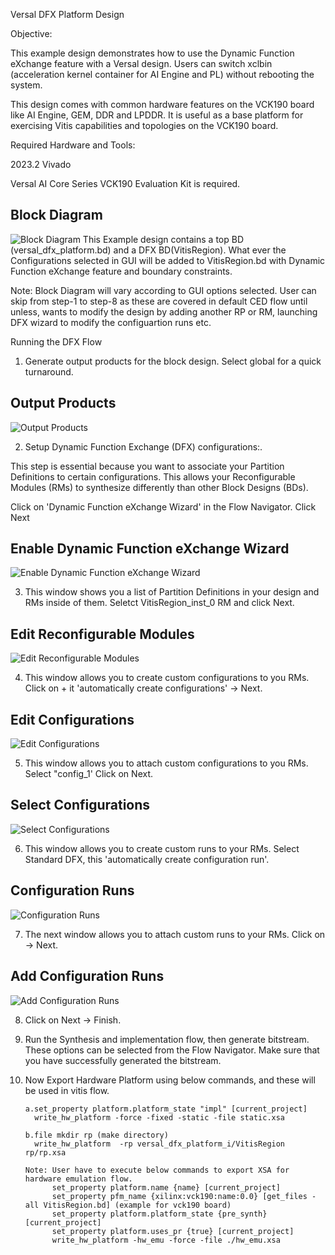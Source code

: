 Versal DFX Platform Design

Objective:

This example design demonstrates how to use the Dynamic Function eXchange feature with a Versal design. Users can switch xclbin (acceleration kernel container for AI Engine and PL) without rebooting the system.

This design comes with common hardware features on the VCK190 board like AI Engine, GEM, DDR and LPDDR. It is useful as a base platform for exercising Vitis capabilities and topologies on the VCK190 board.


Required Hardware and Tools:

2023.2 Vivado

Versal AI Core Series VCK190 Evaluation Kit is required.

## Block Diagram

![Block Diagram](./Icons/blockDiagram.JPG)
This Example design contains a top BD (versal_dfx_platform.bd) and a DFX BD(VitisRegion). What ever the Configurations selected in GUI will be added to VitisRegion.bd with Dynamic Function eXchange feature and boundary constraints. 
  
Note: Block Diagram will vary according to GUI options selected.
      User can skip from step-1 to step-8 as these are covered in default CED flow until unless, wants to modify the design by adding another RP or RM, launching DFX wizard to modify the configuartion runs etc.    
	  
Running the DFX Flow
1. Generate output products for the block design. Select global for a quick turnaround.

## Output Products

![Output Products](./Icons/output_products.PNG)

2. Setup Dynamic Function Exchange (DFX) configurations:.

 This step is essential because you want to associate your Partition Definitions to certain configurations. This allows your Reconfigurable Modules (RMs) to synthesize differently than other Block Designs (BDs).

Click on 'Dynamic Function eXchange Wizard' in the Flow Navigator. Click Next
## Enable Dynamic Function eXchange Wizard
![Enable Dynamic Function eXchange Wizard](./Icons/dfx_wizard1.PNG)

3.	This window shows you a list of Partition Definitions in your design and RMs inside of them. Seletct VitisRegion_inst_0 RM and click Next.
## Edit Reconfigurable Modules
![Edit Reconfigurable Modules](./Icons/dfx_wizard2.PNG)

4.	This window allows you to create custom configurations to you RMs. Click on + it 'automatically create configurations' → Next.
## Edit Configurations
![Edit Configurations](./Icons/dfx_wizard3.PNG)

5.	This window allows you to attach custom configurations to you RMs. Select "config_1' Click on Next.
## Select Configurations
![Select Configurations](./Icons/dfx_wizard4.PNG)

6.	This window allows you to create custom runs to your RMs. Select Standard DFX, this 'automatically create configuration run'.
## Configuration Runs
![Configuration Runs](./Icons/dfx_wizard5.PNG)

7.	The next window allows you to attach custom runs to your RMs. Click on → Next.
## Add Configuration Runs
![Add Configuration Runs](./Icons/dfx_wizard6.PNG)

8.	Click on Next → Finish.

9.	Run the Synthesis and implementation flow, then generate bitstream.
	These options can be selected from the Flow Navigator. Make sure that you have successfully generated the bitstream. 

10.	Now Export Hardware Platform using below commands, and these will be used in vitis flow.

		a.set_property platform.platform_state "impl" [current_project] 
		  write_hw_platform -force -fixed -static -file static.xsa
		
		b.file mkdir rp (make directory)
		  write_hw_platform  -rp versal_dfx_platform_i/VitisRegion rp/rp.xsa
		
        Note: User have to execute below commands to export XSA for hardware emulation flow.
			  set_property platform.name {name} [current_project]
			  set_property pfm_name {xilinx:vck190:name:0.0} [get_files -all VitisRegion.bd] (example for vck190 board)
			  set_property platform.platform_state {pre_synth} [current_project]
			  set_property platform.uses_pr {true} [current_project]
			  write_hw_platform -hw_emu -force -file ./hw_emu.xsa
		  
